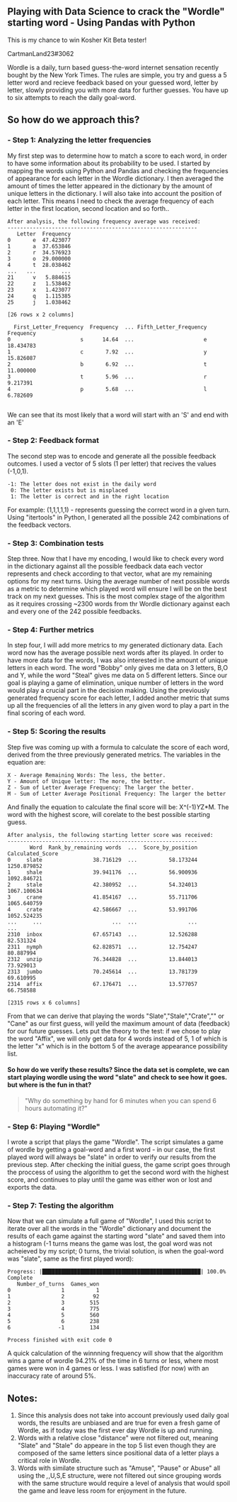 Playing with Data Science to crack the "Wordle" starting word - Using Pandas with Python
--------------------------------------------------------------------------------------------------

This is my chance to win Kosher Kit Beta tester!

CartmanLand23#3062

Wordle is a daily, turn based guess-the-word internet sensation recently bought by the New York Times.
The rules are simple, you try and guess a 5 letter word and recieve feedback based on your guessed word, letter by letter, slowly providing you with more data for further guesses. You have up to six attempts to reach the daily goal-word.


So how do we approach this?
--------------------------------------------------------------------------------------------------

### - Step 1: Analyzing the letter frequencies
My first step was to determine how to match a score to each word, in order to have some information about its probability to be used. I started by mapping the words using Python and Pandas and checking the frequencies of appearance for each letter in the Wordle dictionary. I then averaged the amount of times the letter appeared in the dictionary by the amount of unique letters in the dictionary. I will also take into account the position of each letter. This means I need to check the average frequency of each letter in the first location, second location and so forth..

```
After analysis, the following frequency average was received:
------------------------------------------------------------
   Letter  Frequency
0       e  47.423077
1       a  37.653846
2       r  34.576923
3       o  29.000000
4       t  28.038462
...   ...        ...
21      v   5.884615
22      z   1.538462
23      x   1.423077
24      q   1.115385
25      j   1.038462

[26 rows x 2 columns]

  First_Letter_Frequency  Frequency  ... Fifth_Letter_Frequency  Frequency
0                      s      14.64  ...                      e  18.434783
1                      c       7.92  ...                      y  15.826087
2                      b       6.92  ...                      t  11.000000
3                      t       5.96  ...                      r   9.217391
4                      p       5.68  ...                      l   6.782609


```
We can see that its most likely that a word will start with an 'S' and end with an 'E'

### - Step 2: Feedback format
The second step was to encode and generate all the possible feedback outcomes. I used a vector of 5 slots (1 per letter) that recives the values (-1,0,1).
```
-1: The letter does not exist in the daily word
 0: The letter exists but is misplaced
 1: The letter is correct and in the right location
 ```
 
For example: (1,1,1,1,1) - represents guessing the correct word in a given turn.
Using "itertools" in Python, I generated all the possible 242 combinations of the feedback vectors.
 
### - Step 3: Combination tests
Step three. Now that I have my encoding, I would like to check every word in the dictionary against all the possible feedback data each vector represents and check according to that vector, what are my remaining options for my next turns. Using the average number of next possible words as a metric to determine which played word will ensure I will be on the best track on my next guesses. This is the most complex stage of the algorithm as it requires crossing ~2300 words from thr Wordle dictionary against each and every one of the 242 possible feedbacks.

### - Step 4: Further metrics
In step four, I will add more metrics to my generated dictionary data. Each word now has the average possible next words after its played. In order to have more data for the words, I was also interested in the amount of unique letters in each word. The word "Bobby" only gives me data on 3 letters, B,O and Y, while the word "Steal" gives me data on 5 different letters. Since our goal is playing a game of elimination, unique number of letters in the word would play a crucial part in the decision making. Using the previously generated frequency score for each letter, I added another metric that sums up all the frequencies of all the letters in any given word to play a part in the final scoring of each word.

### - Step 5: Scoring the results
Step five was coming up with a formula to calculate the score of each word, derived from the three previously generated metrics.
The variables in the equation are:
```
X - Average Remaining Words: The less, the better.
Y - Amount of Unique letter: The more, the better.
Z - Sum of Letter Average Frequency: The larger the better.
M - Sum of Letter Average Positional Frequency: The larger the better
```

And finally the equation to calculate the final score will be: X^(-1)*Y*Z*M. The word with the highest score, will corelate to the best possible starting guess.

```
After analysis, the following starting letter score was received:
------------------------------------------------------------
       Word  Rank_by_remaining words  ...  Score_by_position  Calculated_Score
0     slate                38.716129  ...          58.173244       1250.879852
1     shale                39.941176  ...          56.900936       1092.846721
2     stale                42.380952  ...          54.324013       1067.100634
3     crane                41.854167  ...          55.711706       1065.640759
4     crate                42.586667  ...          53.991706       1052.524235
...     ...                      ...  ...                ...               ...
2310  inbox                67.657143  ...          12.526288         82.531324
2311  nymph                62.828571  ...          12.754247         80.887994
2312  unzip                76.344828  ...          13.844013         73.929013
2313  jumbo                70.245614  ...          13.781739         69.610995
2314  affix                67.176471  ...          13.577057         66.758588

[2315 rows x 6 columns]
```
From that we can derive that playing the words "Slate","Stale","Crate","" or "Cane" as our first guess, will yeild the maximum amount of data (feedback) for our future guesses. Lets put the theory to the test: if we chose to play the word "Affix", we will only get data for 4 words instead of 5, 1 of which is the letter "x" which is in the bottom 5 of the average appearance possibility list.

#### So how do we verify these results? Since the data set is complete, we can start playing wordle using the word "slate" and check to see how it goes. but where is the fun in that? 
> "Why do something by hand for 6 minutes when you can spend 6 hours automating it?"

### - Step 6: Playing "Wordle"
I wrote a script that plays the game "Wordle". The script simulates a game of wordle by getting a goal-word and a first word - in our case, the first played word will always be "slate" in order to verify our results from the previous step. After checking the initial guess, the game script goes through the proccess of using the algorithm to get the second word with the highest score, and continues to play until the game was either won or lost and exports the data.

### - Step 7: Testing the algorithm
Now that we can simulate a full game of "Wordle", I used this script to iterate over all the words in the "Wordle" dictionary and document the results of each game against the starting word "slate" and saved them into a histogram (-1 turns means the game was lost, the goal word was not acheieved by my script; 0 turns, the trivial solution, is when the goal-word was "slate", same as the first played word):

```
Progress: |██████████████████████████████████████████████████| 100.0% Complete
   Number_of_turns  Games_won
0                1          1
1                2         92
2                3        515
3                4        775
4                5        560
5                6        238
6               -1        134

Process finished with exit code 0
```

A quick calculation of the winnning frequency will show that the algorithm wins a game of wordle 94.21% of the time in 6 turns or less, where most games were won in 4 games or less. I was satisfied (for now) with an inaccuracy rate of around 5%.


Notes:
---------------------------------------------------------------------------------------------------
1) Since this analysis does not take into account previously used daily goal words, the results are unbiased and are true for even a fresh game of Wordle, as if today was the first ever day Wordle is up and running.
2) Words with a relative close "distance" were not filtered out, meaning "Slate" and "Stale" do appeare in the top 5 list even though they are composed of the same letters since positional data of a letter plays a critical role in Wordle.
3) Words with similate structure such as "Amuse", "Pause" or Abuse" all using the _,_,U,S,E structure, were not filtered out since grouping words with the same structure would require a level of analysis that would spoil the game and leave less room for enjoyment in the future.
